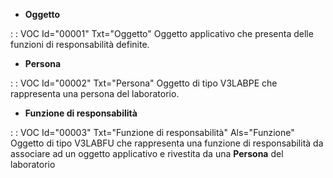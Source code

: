 - **Oggetto**

 :  : VOC Id="00001" Txt="Oggetto"
Oggetto applicativo che presenta delle funzioni di responsabilità definite.

- **Persona**

 :  : VOC Id="00002" Txt="Persona"
Oggetto di tipo V3LABPE che rappresenta una persona del laboratorio.

- **Funzione di responsabilità**

 :  : VOC Id="00003" Txt="Funzione di responsabilità" Als="Funzione"
Oggetto di tipo V3LABFU che rappresenta una funzione di responsabilità da associare ad un oggetto applicativo e rivestita da una **Persona** del laboratorio


